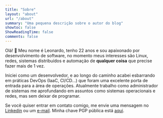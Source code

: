 ```yaml
---
title: "Sobre"
layout: "about"
url: "/about"
summary: "Uma pequena descrição sobre o autor do blog"
showtoc: false
ShowReadingTime: false
comments: false
---
```


Olá! 👋 Meu nome é Leonardo, tenho 22 anos e sou apaixonado por desenvolvimento de software, no momento meus interesses são Linux, redes, sistemas distribuídos e automação de **qualquer coisa** que precise fazer mais de 1 vez.

Iniciei como um desenvolvedor, e ao longo do caminho acabei esbarrando em práticas DevOps (IaaC, CI/CD...) que foram uma excelente porta de entrada para a área de operações. Atualmente trabalho como administrador de sistemas me aprofundando em assuntos como sistemas operacionais e redes, mas sem deixar de programar.

Se você quiser entrar em contato comigo, me envie uma mensagem no [Linkedin](https://www.linkedin.com/in/lsgalves) ou um [e-mail](mailto:leonardosgalves@gmail.com). Minha chave PGP pública está [aqui](https://lsgalves.com/gpg.pub.asc).
